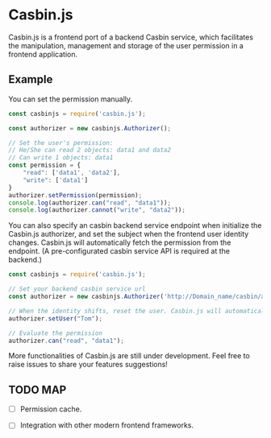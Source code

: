 # Casbin.js

Casbin.js is a frontend port of a backend Casbin service, which facilitates the manipulation, management and storage of the user permission in a frontend application.

## Example

You can set the permission manually.

```javascript
const casbinjs = require('casbin.js');

const authorizer = new casbinjs.Authorizer();

// Set the user's permission:
// He/She can read 2 objects: data1 and data2
// Can write 1 objects: data1
const permission = {
    "read": ['data1', 'data2'],
    "write": ['data1']
}
authorizer.setPermission(permission);
console.log(authorizer.can("read", "data1"));
console.log(authorizer.cannot("write", "data2"));
```

You can also specify an casbin backend service endpoint when initialize the Casbin.js authorizer, and set the subject when the frontend user identity changes. Casbin.js will automatically fetch the permission from the endpoint. (A pre-configurated casbin service API is required at the backend.)
```javascript
const casbinjs = require('casbin.js');

// Set your backend casbin service url
const authorizer = new casbinjs.Authorizer('http://Domain_name/casbin/api');

// When the identity shifts, reset the user. Casbin.js will automatically fetch the permission from the endpoint.
authorizer.setUser("Tom");

// Evaluate the permission
authorizer.can("read", "data1");
```

More functionalities of Casbin.js are still under development. Feel free to raise issues to share your features suggestions!

## TODO MAP
- [ ] Permission cache.
- [ ] Integration with other modern frontend frameworks.



